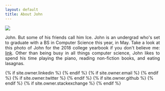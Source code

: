 ```yaml
---
layout: default
title: About John
---
```

<img src="https://i.imgur.com/d3Se2PY.jpg"/>
<p align="justify">John. But some of his friends call him Ice. John is an undergrad who's set to graduate with a BS in Computer Science this year, in May. Take a look at this photo of John for the 2018 college yearbook if you don't believe me: <a href="/photos/jpamata-bscs.JPG">link</a>. Other than being busy in all things computer science, John likes to spend his time playing the piano, reading non-fiction books, and eating lasagnas.</p>
<div class="pagination">
  {% if site.owner.linkedin %}
    <a href="{{ site.owner.linkedin }}" class="social-media-icons"><i class="fa fa-2x fa-linkedin" aria-hidden="true"></i></a>
  {% endif %}
  {% if site.owner.email %}
    <a href="mailto:{{ site.owner.email }}" class="social-media-icons"><i class="fa fa-2x fa-envelope" aria-hidden="true"></i></a>
  {% endif %}
  {% if site.owner.twitter %}
    <a href="{{ site.owner.twitter }}" class="social-media-icons"><i class="fa fa-2x fa-twitter" aria-hidden="true"></i></a>
  {% endif %}
  {% if site.owner.github %}
    <a href="{{ site.owner.github }}" class="social-media-icons"><i class="fa fa-2x fa-github" aria-hidden="true"></i></a>
  {% endif %}
  {% if site.owner.stackexchange %}
    <a href="{{ site.owner.stackexchange }}" class="social-media-icons"><i class="fa fa-2x fa-stack-overflow" aria-hidden="true"></i></a>
  {% endif %}
</div>
